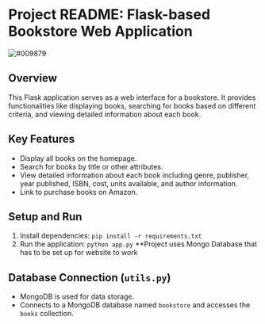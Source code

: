 # Project README: Flask-based Bookstore Web Application

![#009879](https://github.com/gabrielrosendo/sortedTale/assets/71938938/5cc194b8-bfa0-4bc5-a4a7-be5bbd6710d8)

## Overview
This Flask application serves as a web interface for a bookstore. It provides functionalities like displaying books, searching for books based on different criteria, and viewing detailed information about each book.

## Key Features
- Display all books on the homepage.
- Search for books by title or other attributes.
- View detailed information about each book including genre, publisher, year published, ISBN, cost, units available, and author information.
- Link to purchase books on Amazon.


## Setup and Run
1. Install dependencies: `pip install -r requirements.txt`
2. Run the application: `python app.py`
**Project uses Mongo Database that has to be set up for website to work


## Database Connection (`utils.py`)
- MongoDB is used for data storage.
- Connects to a MongoDB database named `bookstore` and accesses the `books` collection.
